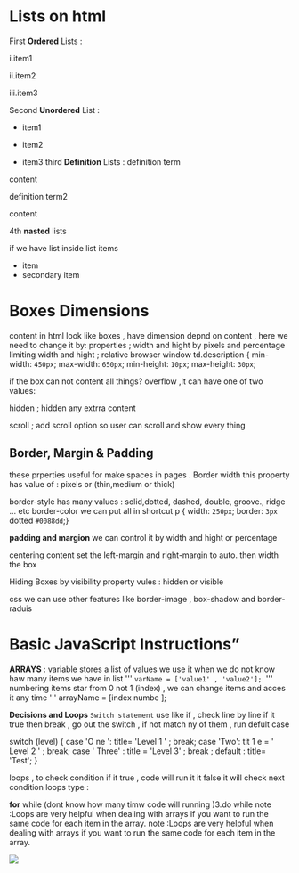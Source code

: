 # Lists on html
 First **Ordered** Lists :

i.item1

ii.item2

iii.item3

Second **Unordered** List :

* item1

* item2

* item3
third  **Definition** Lists :
definition term

content

definition term2

content

4th **nasted** lists

if we have list inside list items

* item
* secondary item

# Boxes Dimensions 
content in html look like boxes , have dimension depnd on content , here we need to change it by:
properties ; width and hight by pixels and percentage limiting width and hight ; relative browser window td.description { min-width: `450px`; max-width: `650px`; min-height: `10px`; max-height: `30px`;

if the box can not content all things?
overflow ,It can have one of two values:

hidden ; hidden any extrra content

scroll ; add scroll option so user can scroll and show every thing

## Border, Margin & Padding
these prperties useful for make spaces in pages .
Border width this property has value of : pixels or (thin,medium or thick)

border-style has many values : solid,dotted, dashed, double, groove., ridge ... etc
border-color
we can put all in shortcut p { width: `250px`; border: `3px` dotted `#0088dd`;}

**padding and margion**
we can control it by width and hight or percentage

centering content
set the left-margin and right-margin to auto. then width the box

Hiding Boxes by visibility property
vules : hidden or visible

css we can use other features like border-image , box-shadow and border-raduis

# Basic JavaScript Instructions”
**ARRAYS** : variable stores a list of values we use it when we do not know haw many items we have in list ''' `varName = ['value1' , 'value2']; `''' numbering items star from 0 not 1 (index) , we can change items and acces it any time ''' arrayName = [index numbe ];

**Decisions and Loops**
`Switch statement`
use like if , check line by line if it true then break , go out the switch , if not match ny of them , run defult case

switch (level) { case 'O ne ': title= 'Level 1 ' ; break; case 'Two': tit 1 e = ' Level 2 ' ; break; case ' Three' : title = 'Level 3' ; break ; default : title= 'Test'; }

loops , to check condition if it true , code will run it it false it will check next condition
loops type :

**for**
while (dont know how many timw code will running )3.do while
note :Loops are very helpful when dealing with arrays if you want to run the same code for each item in the array. note :Loops are very helpful when dealing with arrays if you want to run the same code for each item in the array.
  
  ![](https://www.tutsmake.com/wp-content/uploads/2020/05/Loops-In-JavaScript.jpeg)